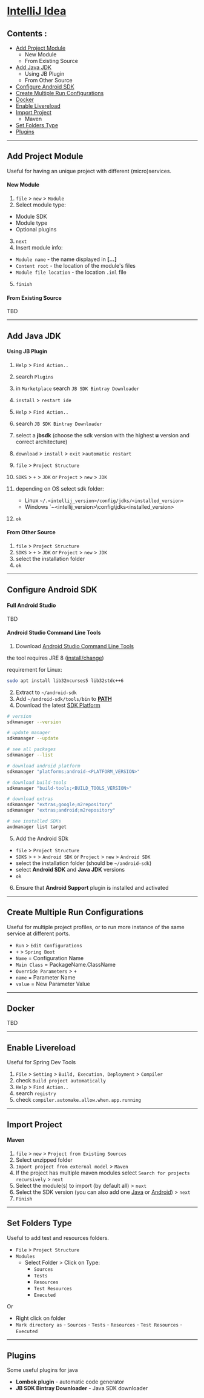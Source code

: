 # **[IntelliJ Idea](https://www.jetbrains.com/idea/)**

## Contents :

- [Add Project Module](#add-project-module)
  - New Module
  - From Existing Source
- [Add Java JDK](#add-java-jdk)
  - Using JB Plugin
  - From Other Source
- [Configure Android SDK](#configure-android-sdk)
- [Create Multiple Run Configurations](#create-multiple-run-configurations)
- [Docker](#docker)
- [Enable Livereload](#enable-livereload)
- [Import Project](#import-project)
  - Maven
- [Set Folders Type](#set-folders-type)
- [Plugins](#plugins)

---

## Add Project Module

Useful for having an unique project with different (micro)services.

#### New Module

1. `file` > `new` > `Module`
2. Select module type:
  - Module SDK
  - Module type
  - Optional plugins
3. `next`
4. Insert module info:
  - `Module name` - the name displayed in **[...]**
  - `Content root` - the location of the module's files
  - `Module file location` - the location `.iml` file
5. `finish`

#### From Existing Source

TBD

---

## Add Java JDK

#### Using JB Plugin

1. `Help` > `Find Action..`
2. search `Plugins`
3. in `Marketplace` search `JB SDK Bintray Downloader`
4. `install` > `restart ide`
5. `Help` > `Find Action..`
6. search `JB SDK Bintray Downloader`
7. select a **jbsdk** (choose the sdk version with the highest **u** version and correct architecture)
8. `download` > `install` > `exit` >`automatic restart`
9. `file` > `Project Structure`
0. `SDKS` > `+` > `JDK` or `Project` > `new` > `JDK`
11. depending on OS select sdk folder:

    - Linux `~/.<intellij_version>/config/jdks/<installed_version>`
    - Windows `~\<intellij_version>\config\jdks\<installed_version>

12. `ok`


#### From Other Source

1. `file` > `Project Structure`
2. `SDKS` > `+` > `JDK` or `Project` > `new` > `JDK`
3. select the installation folder
4. `ok`

---

## Configure Android SDK

#### Full Android Studio

TBD

#### Android Studio Command Line Tools

1. Download [Android Studio Command Line Tools](https://developer.android.com/studio#command-tools)

  the tool requires JRE 8 ([install/change](../java/java.md))

  requirement for Linux:

  ```bash
  sudo apt install lib32ncurses5 lib32stdc++6
  ```
2. Extract to `~/android-sdk`
3. Add `~/android-sdk/tools/bin` to [**PATH**](https://github.com/LordAlucard90/HowTo/blob/master/path.md)
4. Download the latest [SDK Platform](https://developer.android.com/studio/releases/platforms)

  ```bash
  # version
  sdkmanager --version

  # update manager
  sdkmanager --update

  # see all packages
  sdkmanager --list

  # download android platform
  sdkmanager "platforms;android-<PLATFORM_VERSION>"

  # download build-tools
  sdkmanager "build-tools;<BUILD_TOOLS_VERSION>"

  # download extras
  sdkmanager "extras;google;m2repository"
  sdkmanager "extras;android;m2repository"

  # see installed SDKs
  avdmanager list target
  ```
5. Add the Android SDk
  - `file` > `Project Structure`
  - `SDKS` > `+` > `Android SDK` or `Project` > `new` > `Android SDK`
  - select the installation folder (should be `~/android-sdk`)
  - select **Android SDK** and **Java JDK** versions
  - `ok`
6. Ensure that **Android Support** plugin is installed and activated

---
## Create Multiple Run Configurations

Useful for multiple project profiles, or to run more instance of the same service at different ports.

- `Run` > `Edit Configurations`
- `+` > `Spring Boot`
- `Name` = Configuration Name
- `Main Class` = PackageName.ClassName
- `Override Parameters` > `+`
- `name` = Parameter Name
- `value` = New Parameter Value

---

## Docker

TBD

---

## Enable Livereload

Useful for Spring Dev Tools

1. `File` > `Setting` > `Build, Execution, Deployment` > `Compiler`
2. check `Build project automatically`
3. `Help` > `Find Action..`
4. search `registry`
5. check `compiler.automake.allow.when.app.running`

---

## Import Project

####  Maven

1. `file` > `new` > `Project from Existing Sources`
2. Select unzipped folder
3. `Import project from external model` > `Maven`
4. If the project has multiple maven modules select `Search for projects recursively` > `next`
5. Select the module(s) to import (by default all) > `next`
6. Select the SDK version (you can also add one [Java](#add-java-jdk) or [Android](#configure-android-sdk)) > `next`
7. `Finish`


---

## Set Folders Type

Useful to add test and resources folders.

- `File` > `Project Structure`
- `Modules`
    - Select Folder > Click on Type:
        - `Sources`
        - `Tests`
        - `Resources`
        - `Test Resources`
        - `Executed`

Or

- Right click on folder
- `Mark directory as`
      - `Sources`
      - `Tests`
      - `Resources`
      - `Test Resources`
      - `Executed`


---

## Plugins

Some useful plugins for java

- **Lombok plugin** - automatic code generator
- **JB SDK Bintray Downloader** - Java SDK downloader
